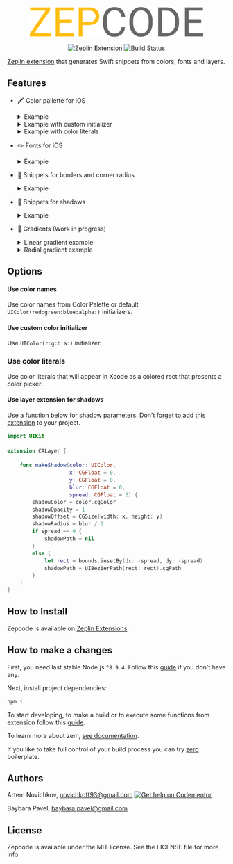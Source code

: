 <p align="center">
<img src=".github/zepcode-logo.png" width="400" />
</p>

<p align="center">
  <a href="https://extensions.zeplin.io">
    <img src="https://img.shields.io/badge/zeplin-extension-ffbe12.svg" alt="Zeplin Extension" />
  </a>
  <a href="https://travis-ci.org/artemnovichkov/zepcode">
    <img src="https://travis-ci.org/artemnovichkov/zepcode.svg?branch=master" alt="Build Status" />
  </a>
</p>

[Zeplin extension](https://extensions.zeplin.io/) that generates Swift snippets from colors, fonts and layers.

## Features

- 🖍 Color pallette for iOS

  <details><summary>Example</summary>

  ```swift
  import UIKit

  extension UIColor {

      static let electricBlue = UIColor(red: 0/255, green: 86/255, blue: 255/255, alpha: 1)
  }
  ```
  </details>
  <details><summary>Example with custom initializer</summary>

  ```swift
  import UIKit

  extension UIColor {

      convenience init(r red: Int, g green: Int, b blue: Int, a: CGFloat = 1) { // swiftlint:disable:this identifier_name
          self.init(red: CGFloat(red) / 255, 
                    green: CGFloat(green) / 255, 
                    blue: CGFloat(blue) / 255, 
                    alpha: a)
      }

      static let electricBlue = UIColor(r: 0, g: 86, b: 255)
  }
  ```
  </details>
  <details><summary>Example with color literals</summary>

  ```swift
  import UIKit

  extension UIColor {

      static let electricBlue = #colorLiteral(red: 0, green: 0.337254902, blue: 1, alpha: 1)
  }
  ```
  </details>

- ✏️ Fonts for iOS

  <details><summary>Example</summary>

  ```swift
  import UIKit

  extension UIFont {

      static func BloggerSansBold(ofSize: CGFloat) -> UIFont {
          return UIFont(name: "BloggerSans-Bold", size: size)!
      }
  }
  ```

  </details>

- 🚧 Snippets for borders and corner radius

  <details><summary>Example</summary>

  ```swift
  view.layer.borderWidth = 4
  view.layer.borderColor = UIColor.white.cgColor
  view.layer.cornerRadius = 40
  ```

  </details>

- 🌚 Snippets for shadows

  <details><summary>Example</summary>

  ```swift
  view.layer.shadowColor = UIColor(r: 0, g: 0, b: 0, a: 0.5).cgColor
  view.layer.shadowOpacity = 1
  view.layer.shadowOffset = CGSize(width: 0, height: 2)
  view.layer.shadowRadius = 4 / 2
  let rect = view.bounds.insetBy(dx: -2, dy: -2)
  view.layer.shadowPath = UIBezierPath(rect: rect).cgPath
  ```

  </details>

- 🎨 Gradients (Work in progress)

  <details><summary>Linear gradient example</summary>

   Check out [LinearGradientPlayground](.github/LinearGradientPlayground.playground.zip) and read explanation of the implementation [here](https://github.com/artemnovichkov/zepcode/issues/1#issuecomment-370118449).

  </details>
   <details><summary>Radial gradient example</summary>

  ```swift
  final class RadialGradientView: UIView {

      private var radius: CGFloat {
          return min(bounds.width / 2, bounds.height / 2)
      }

      private let colors = [UIColor.red.cgColor, UIColor.neonGreen.cgColor]

      override init(frame: CGRect) {
          super.init(frame: frame)
          clipsToBounds = true
      }

      required init?(coder aDecoder: NSCoder) {
          fatalError("init(coder:) has not been implemented")
      }

      override func layoutSubviews() {
          super.layoutSubviews()
          layer.cornerRadius = radius
      }

      override func draw(_ rect: CGRect) {
          let context = UIGraphicsGetCurrentContext()

          let colorSpace = CGColorSpaceCreateDeviceRGB()
          let colorsCount = colors.count
          var locations = (0...colorsCount - 1).map { i in
              return CGFloat(i) / CGFloat(colorsCount)
          }

          guard let gradient = CGGradient(colorsSpace: colorSpace, colors: colors as CFArray, locations: locations) else {
              return
          }

          context?.drawRadialGradient(gradient,
                                     startCenter: center,
                                     startRadius: 0,
                                     endCenter: center,
                                     endRadius: radius,
                                     options: CGGradientDrawingOptions(rawValue: 0))
          }
  }
  ```

  </details>

## Options

#### Use color names
Use color names from Color Palette or default `UIColor(red:green:blue:alpha:)` initializers.

#### Use custom color initializer
Use `UIColor(r:g:b:a:)` initializer.

### Use color literals
Use color literals that will appear in Xcode as a colored rect that presents a color picker.

#### Use layer extension for shadows
Use a function below for shadow parameters. Don't forget to add [this extension](.github/CALayer+Shadow.swift) to your project.

```swift
import UIKit

extension CALayer {

    func makeShadow(color: UIColor,
                    x: CGFloat = 0,
                    y: CGFloat = 0,
                    blur: CGFloat = 0,
                    spread: CGFloat = 0) {
        shadowColor = color.cgColor
        shadowOpacity = 1
        shadowOffset = CGSize(width: x, height: y)
        shadowRadius = blur / 2
        if spread == 0 {
            shadowPath = nil
        }
        else {
            let rect = bounds.insetBy(dx: -spread, dy: -spread)
            shadowPath = UIBezierPath(rect: rect).cgPath
        }
    }
}
```

## How to Install

Zepcode is available on [Zeplin Extensions](extensions.zeplin.io).

## How to make a changes

First, you need last stable Node.js `^8.9.4`. Follow this [guide](https://github.com/creationix/nvm/blob/master/README.md#installation) if you don't have any.

Next, install project dependencies:

```bash
npm i
```

To start developing, to make a build or to execute some functions from extension follow this [guide](https://github.com/zeplin/zem#scripts).

To learn more about zem, [see documentation](https://github.com/zeplin/zem).

If you like to take full control of your build process you can try [zero](https://github.com/baybara-pavel/zero) boilerplate.

## Authors

Artem Novichkov, novichkoff93@gmail.com [![Get help on Codementor](https://cdn.codementor.io/badges/get_help_github.svg)](https://www.codementor.io/artemnovichkov?utm_source=github&utm_medium=button&utm_term=artemnovichkov&utm_campaign=github)

Baybara Pavel, baybara.pavel@gmail.com

## License

Zepcode is available under the MIT license. See the LICENSE file for more info.
